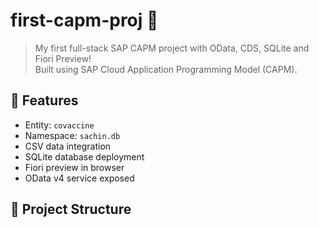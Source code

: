 # first-capm-proj 🚀

> My first full-stack SAP CAPM project with OData, CDS, SQLite and Fiori Preview!  
> Built using SAP Cloud Application Programming Model (CAPM).

## 🧩 Features
- Entity: `covaccine`
- Namespace: `sachin.db`
- CSV data integration
- SQLite database deployment
- Fiori preview in browser
- OData v4 service exposed

## 📂 Project Structure
